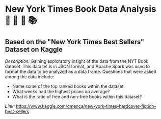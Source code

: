 # New York Times Book Data Analysis :blue_book: :closed_book: :green_book: :books:
## Based on the "New York Times Best Sellers" Dataset  on Kaggle

*Description:* Gaining exploratory insight of the data from the NYT Book dataset. This dataset is in JSON format, 
and Apache Spark was used to format the data to be analyzed as a data frame. 
Questions that were asked among the data include:

* Name some of the top ranked books within the dataset.
* What weeks had the highest prices on average?
* What is the ratio of free and non-free books within this dataset?

*Link:* https://www.kaggle.com/cmenca/new-york-times-hardcover-fiction-best-sellers
